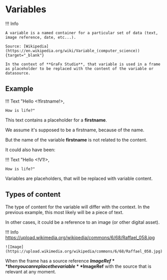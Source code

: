 # Variables

!!! Info
	
	A variable is a named container for a particular set of data (text, image reference, date, etc...).
	
	Source: [Wikipedia](https://en.wikipedia.org/wiki/Variable_(computer_science)){target="_blank"}
	
	In the context of **GraFx Studio**, that variable is used in a frame as placeholder to be replaced with the content of the variable or datasource.
	
## Example

!!! Text
	"Hello <!firstname!>,
	
	How is life?"


This text contains a placeholder for a **firstname**.

We assume it's supposed to be a firstname, because of the name.

But the name of the variable **firstname** is not related to the content.

It could also have been:

!!! Text
	"Hello <!V1!>,
	
	How is life?"

Variables are placeholders, that will be replaced with variable content.

## Types of content

The type of content for the variable will differ with the context. In the previous example, this most likely will be a piece of text.

In other cases, it could be a reference to an image (or other digital asset).

!!! Info	
	https://upload.wikimedia.org/wikipedia/commons/6/68/Raffael_058.jpg
	
	![Image](https://upload.wikimedia.org/wikipedia/commons/6/68/Raffael_058.jpg)
	
When the frame has a source reference **$ImageRef** then you can replace the variable **$ImageRef** with the source that is relevant at any moment.